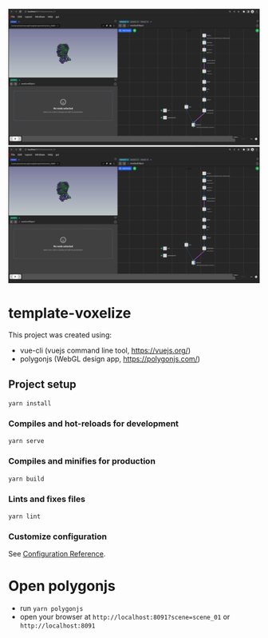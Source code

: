 ![Painted Globe Website Template](https://github.com/polygonjs/template-voxelized/blob/main/public/screenshots/screenshot1.jpg?raw=true)
![Screenshot from Polygonjs](https://github.com/polygonjs/template-voxelized/blob/main/public/screenshots/screenshot2.jpg?raw=true)

# template-voxelize

This project was created using:

- vue-cli (vuejs command line tool, https://vuejs.org/)
- polygonjs (WebGL design app, https://polygonjs.com/)

## Project setup

```
yarn install
```

### Compiles and hot-reloads for development

```
yarn serve
```

### Compiles and minifies for production

```
yarn build
```

### Lints and fixes files

```
yarn lint
```

### Customize configuration

See [Configuration Reference](https://cli.vuejs.org/config/).

# Open polygonjs

- run `yarn polygonjs`
- open your browser at `http://localhost:8091?scene=scene_01` or `http://localhost:8091`
